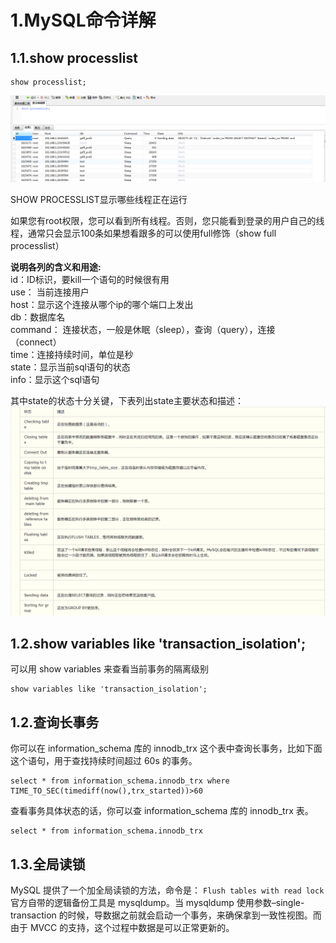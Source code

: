# 1.MySQL命令详解

## 1.1.show processlist

```
show processlist;
```

![](/static/image/微信截图_20200717173429.png)

SHOW PROCESSLIST显示哪些线程正在运行

如果您有root权限，您可以看到所有线程。否则，您只能看到登录的用户自己的线程，通常只会显示100条如果想看跟多的可以使用full修饰（show full processlist）

**说明各列的含义和用途:**  
id：ID标识，要kill一个语句的时候很有用  
use：  当前连接用户  
host：显示这个连接从哪个ip的哪个端口上发出  
db：数据库名  
command： 连接状态，一般是休眠（sleep），查询（query），连接（connect）  
time：连接持续时间，单位是秒  
state：显示当前sql语句的状态  
info：显示这个sql语句

其中state的状态十分关键，下表列出state主要状态和描述：  
![](/static/image/微信截图_20200717173950.png)

## 1.2.show variables like 'transaction\_isolation';

可以用 show variables 来查看当前事务的隔离级别

```
show variables like 'transaction_isolation';
```

## 1.2.查询长事务

你可以在 information\_schema 库的 innodb\_trx 这个表中查询长事务，比如下面这个语句，用于查找持续时间超过 60s 的事务。

```
select * from information_schema.innodb_trx where TIME_TO_SEC(timediff(now(),trx_started))>60
```

查看事务具体状态的话，你可以查 information_schema 库的 innodb_trx 表。

```
select * from information_schema.innodb_trx
```

## 1.3.全局读锁
MySQL 提供了一个加全局读锁的方法，命令是：
`Flush tables with read lock` 
官方自带的逻辑备份工具是 mysqldump。当 mysqldump 使用参数–single-transaction 的时候，导数据之前就会启动一个事务，来确保拿到一致性视图。而由于 MVCC 的支持，这个过程中数据是可以正常更新的。



